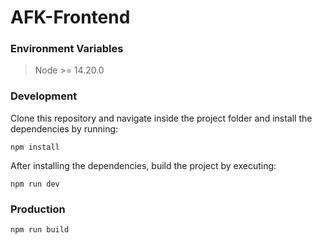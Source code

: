 # AFK-Frontend
### Environment Variables
> Node >= 14.20.0 
### Development
Clone this repository and navigate inside the project folder and install the dependencies by running:
```
npm install
```
After installing the dependencies, build the project by executing:
```
npm run dev
```
### Production
```
npm run build
```